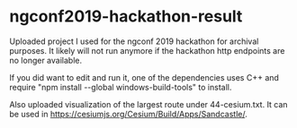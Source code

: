 # ngconf2019-hackathon-result
Uploaded project I used for the ngconf 2019 hackathon for archival purposes. It likely will not run anymore if the hackathon http endpoints are no longer available.

If you did want to edit and run it, one of the dependencies uses C++ and require "npm install --global windows-build-tools" to install.

Also uploaded visualization of the largest route under 44-cesium.txt. It can be used in https://cesiumjs.org/Cesium/Build/Apps/Sandcastle/.
